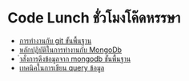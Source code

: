 # Code Lunch ชั่วโมงโค๊ดหรรษา

* [การทำงานกับ git ขั้นพื้นฐาน](/src/git)
* [หลักปฎิบัติในการทำงานกับ MongoDb](/src/mongo-crud)
* [ำสั่งการดึงข้อมูลจาก mongodb ขั้นพื้นฐาน](/src/mongo-query)
* [เทคนิคในการเขียน query ข้อมูล](/src/query-basic)